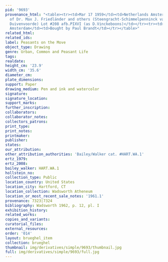 ```yaml
---
pid: '9693'
provenance_html: "<table><tr><td>Mar 17 1959</td><td>Netherlands Amsterdam</td><td>Sale
  of Dr. Max J. Friedländer and others (Steengracht-Schimmelpenninck van der Oye van
  Duivenvoorde) Lot #208 afb.PIXVI (as D.Vinckeboons)</td></tr><tr><td>Apr 17 1959</td><td>Netherlands
  Amsterdam</td><td>Bought by Paul Brandt</td></tr></table>"
related_html: 
related_ids: 
label: Peasants on the Move
object_type: Drawing
genre: Urban, Common and Peasant Life
tags: 
realdate: 
height_cm: '23.9'
width_cm: '35.6'
diameter_cm: 
plate_dimensions: 
support: Paper
drawing_medium: Pen and ink and watercolor
signature: 
signature_location: 
support_marks: 
further_inscription: 
collaborators: 
collaborator_notes: 
collectors_patrons: 
print_type: 
print_notes: 
printmaker: 
publisher: 
states: 
our_attribution: 
other_attribution_authorities: 'Bailey/Walker cat. #HART.WA.1'
ertz_1979: 
ertz_2008: 
bailey_walker: HART.WA.1
hollstein_no: 
collection_type: Public
location_country: United States
location_city: Hartford, CT
location_collection: Wadsworth Atheneum
location_or_most_recent_sale_notes: '1961.1'
provenance: 7323|7324
bibliography: Wadsworth 1962, p. 12, pl. I
exhibition_history: 
related_works: 
copies_and_variants: 
curatorial_files: 
external_resources: 
order: '014'
layout: brueghel_item
collection: brueghel
thumbnail: img/derivatives/simple/9693/thumbnail.jpg
full: img/derivatives/simple/9693/full.jpg
---
```

